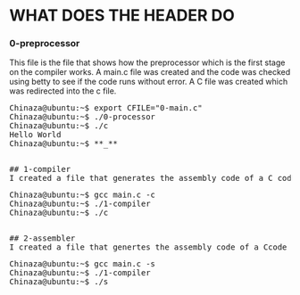 # WHAT DOES THE HEADER DO

### 0-preprocessor

This file is the file that shows how the preprocessor which is the first stage on the compiler works. A main.c file was created and the code was checked using betty to see if the code runs without error. A C file was created which was redirected into the c file.
<pre>
Chinaza@ubuntu:~$ export CFILE="0-main.c"
Chinaza@ubuntu:~$ ./0-processor
Chinaza@ubuntu:~$ ./c
Hello World
Chinaza@ubuntu:~$ **_**
<pre>

## 1-compiler
I created a file that generates the assembly code of a C code but with an extension of .c
<pre>
Chinaza@ubuntu:~$ gcc main.c -c
Chinaza@ubuntu:~$ ./1-compiler
Chinaza@ubuntu:~$ ./c
<pre>

## 2-assembler
I created a file that genertes the assembly code of a Ccode but with an extension of .s
<pre>
Chinaza@ubuntu:~$ gcc main.c -s
Chinaza@ubuntu:~$ ./1-compiler
Chinaza@ubuntu:~$ ./s
<pre>
